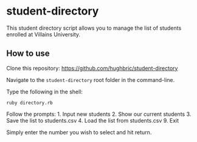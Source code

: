 # student-directory

This student directory script allows you to manage the list of students enrolled at Villains University.

## How to use

Clone this repository: https://github.com/hughbric/student-directory

Navigate to the `student-directory` root folder in the command-line.

Type the following in the shell:

```
ruby directory.rb
```

Follow the prompts:
    1. Input new students
    2. Show our current students
    3. Save the list to students.csv
    4. Load the list from students.csv
    9. Exit

Simply enter the number you wish to select and hit return.